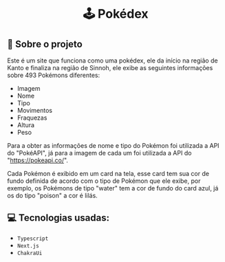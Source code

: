 <h1 align="center">
  🕹 Pokédex
</h1>

## :rocket: Sobre o projeto

Este é um site que funciona como uma pokédex, ele da início na região de Kanto e finaliza na região de Sinnoh, ele exibe as seguintes informações sobre 493 Pokémons diferentes:

- Imagem
- Nome
- Tipo
- Movimentos
- Fraquezas
- Altura
- Peso

Para a obter as informações de nome e tipo do Pokémon foi utilizada a API do "PokéAPI", já para a imagem de cada um foi utilizada a API do "https://pokeapi.co/".

Cada Pokémon é exibido em um card na tela, esse card tem sua cor de fundo definida de acordo com o tipo de Pokémon que ele exibe, por exemplo, os Pokémons de tipo "water" tem a cor de fundo do card azul, já os do tipo "poison" a cor é lilás.

## :computer: Tecnologias usadas:

- `Typescript`
- `Next.js`
- `ChakraUi`

